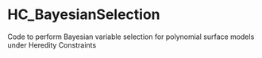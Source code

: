 # HC_BayesianSelection
Code to perform Bayesian variable selection for polynomial surface models under Heredity Constraints
